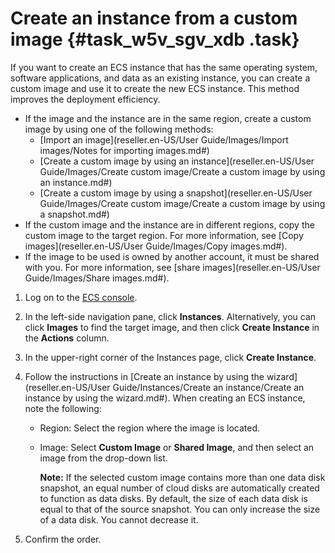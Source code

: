 # Create an instance from a custom image {#task_w5v_sgv_xdb .task}

If you want to create an ECS instance that has the same operating system, software applications, and data as an existing instance, you can create a custom image and use it to create the new ECS instance. This method improves the deployment efficiency.

-   If the image and the instance are in the same region, create a custom image by using one of the following methods:
    -   [Import an image](reseller.en-US/User Guide/Images/Import images/Notes for importing images.md#)
    -   [Create a custom image by using an instance](reseller.en-US/User Guide/Images/Create custom image/Create a custom image by using an instance.md#)
    -   [Create a custom image by using a snapshot](reseller.en-US/User Guide/Images/Create custom image/Create a custom image by using a snapshot.md#)
-   If the custom image and the instance are in different regions, copy the custom image to the target region. For more information, see [Copy images](reseller.en-US/User Guide/Images/Copy images.md#).
-   If the image to be used is owned by another account, it must be shared with you. For more information, see [share images](reseller.en-US/User Guide/Images/Share images.md#).

1.   Log on to the [ECS console](https://partners-intl.console.aliyun.com/#/ecs). 
2.   In the left-side navigation pane, click **Instances**. Alternatively, you can click **Images** to find the target image, and then click **Create Instance** in the **Actions** column.
3.   In the upper-right corner of the Instances page, click **Create Instance**. 
4.  Follow the instructions in [Create an instance by using the wizard](reseller.en-US/User Guide/Instances/Create an instance/Create an instance by using the wizard.md#). When creating an ECS instance, note the following: 
    -   Region: Select the region where the image is located.
    -   Image: Select **Custom Image** or **Shared Image**, and then select an image from the drop-down list.

        **Note:** If the selected custom image contains more than one data disk snapshot, an equal number of cloud disks are automatically created to function as data disks. By default, the size of each data disk is equal to that of the source snapshot. You can only increase the size of a data disk. You cannot decrease it.

5.  Confirm the order. 

